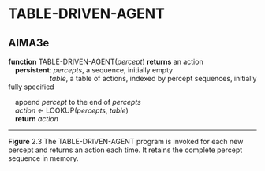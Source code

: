 # TABLE-DRIVEN-AGENT

## AIMA3e
__function__ TABLE-DRIVEN-AGENT(_percept_) __returns__ an action  
&emsp;__persistent__: _percepts_, a sequence, initially empty  
&emsp;&emsp;&emsp;&emsp;&emsp;&emsp;_table_, a table of actions, indexed by percept   sequences, initially fully specified  

&emsp;append _percept_ to the end of _percepts_  
&emsp;_action_ &larr; LOOKUP(_percepts_, _table_)  
&emsp;__return__ _action_

---
__Figure__ 2.3 The TABLE-DRIVEN-AGENT  program is invoked for each new percept and returns an action each time. It retains the complete percept sequence in memory.
